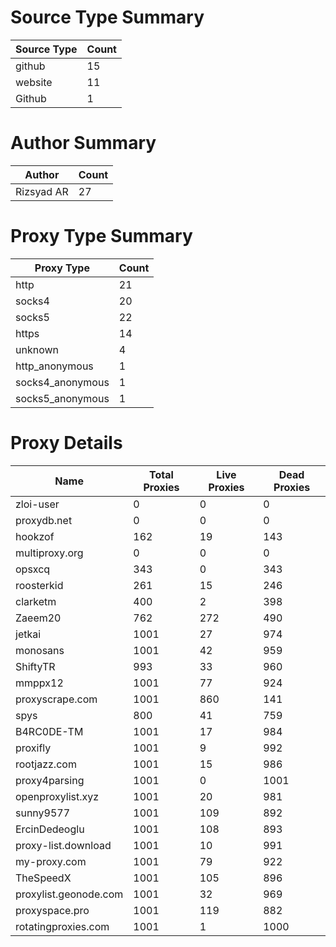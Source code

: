 # Source Type Summary

| Source Type | Count |
|-------------|-------|
| github | 15 |
| website | 11 |
| Github | 1 |


# Author Summary

| Author | Count |
|--------|-------|
| Rizsyad AR | 27 |


# Proxy Type Summary

| Proxy Type | Count |
|------------|-------|
| http | 21 |
| socks4 | 20 |
| socks5 | 22 |
| https | 14 |
| unknown | 4 |
| http_anonymous | 1 |
| socks4_anonymous | 1 |
| socks5_anonymous | 1 |


# Proxy Details

| Name | Total Proxies | Live Proxies | Dead Proxies |
|------|---------------|--------------|---------------|
| zloi-user | 0 | 0 | 0 |
| proxydb.net | 0 | 0 | 0 |
| hookzof | 162 | 19 | 143 |
| multiproxy.org | 0 | 0 | 0 |
| opsxcq | 343 | 0 | 343 |
| roosterkid | 261 | 15 | 246 |
| clarketm | 400 | 2 | 398 |
| Zaeem20 | 762 | 272 | 490 |
| jetkai | 1001 | 27 | 974 |
| monosans | 1001 | 42 | 959 |
| ShiftyTR | 993 | 33 | 960 |
| mmppx12 | 1001 | 77 | 924 |
| proxyscrape.com | 1001 | 860 | 141 |
| spys | 800 | 41 | 759 |
| B4RC0DE-TM | 1001 | 17 | 984 |
| proxifly | 1001 | 9 | 992 |
| rootjazz.com | 1001 | 15 | 986 |
| proxy4parsing | 1001 | 0 | 1001 |
| openproxylist.xyz | 1001 | 20 | 981 |
| sunny9577 | 1001 | 109 | 892 |
| ErcinDedeoglu | 1001 | 108 | 893 |
| proxy-list.download | 1001 | 10 | 991 |
| my-proxy.com | 1001 | 79 | 922 |
| TheSpeedX | 1001 | 105 | 896 |
| proxylist.geonode.com | 1001 | 32 | 969 |
| proxyspace.pro | 1001 | 119 | 882 |
| rotatingproxies.com | 1001 | 1 | 1000 |
